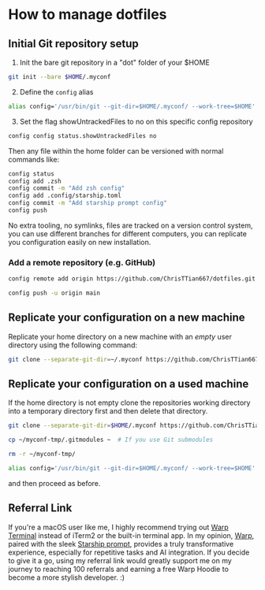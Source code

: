 # How to manage dotfiles

## Initial Git repository setup

1. Init the bare git repository in a "dot" folder of your $HOME
```bash
git init --bare $HOME/.myconf
```

2. Define the `config` alias
```bash
alias config='/usr/bin/git --git-dir=$HOME/.myconf/ --work-tree=$HOME'
```

3. Set the flag showUntrackedFiles to no on this specific config repository
```bash
config config status.showUntrackedFiles no
```

Then any file within the home folder can be versioned with normal commands like:
```bash
config status
config add .zsh
config commit -m "Add zsh config"
config add .config/starship.toml
config commit -m "Add starship prompt config"
config push
```
No extra tooling, no symlinks, files are tracked on a version control system, you can use different branches for different computers, you can replicate you configuration easily on new installation.

### Add a remote repository (e.g. GitHub)
```bash
config remote add origin https://github.com/ChrisTTian667/dotfiles.git

config push -u origin main
```

## Replicate your configuration on a new machine
Replicate your home directory on a new machine with an *empty* user directory using the following command:
```bash
git clone --separate-git-dir=~/.myconf https://github.com/ChrisTTian667/dotfiles.git ~
```

## Replicate your configuration on a used machine
If the home directory is not empty clone the repositories working directory into a temporary directory first and then delete that directory.

```bash
git clone --separate-git-dir=$HOME/.myconf https://github.com/ChrisTTian667/dotfiles.git $HOME/myconf-tmp

cp ~/myconf-tmp/.gitmodules ~  # If you use Git submodules

rm -r ~/myconf-tmp/

alias config='/usr/bin/git --git-dir=$HOME/.myconf/ --work-tree=$HOME'
```
and then proceed as before.

## Referral Link

If you're a macOS user like me, I highly recommend trying out [Warp Terminal](https://app.warp.dev/referral/8NG3R) instead of iTerm2 or the built-in terminal app. In my opinion, [Warp](https://app.warp.dev/referral/8NG3R), paired with the sleek [Starship prompt](https://starship.rs/), provides a truly transformative experience, especially for repetitive tasks and AI integration. If you decide to give it a go, using my referral link would greatly support me on my journey to reaching 100 referrals and earning a free Warp Hoodie to become a more stylish developer. :) 

